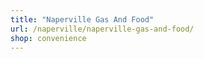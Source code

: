 ```yaml
---
title: "Naperville Gas And Food"
url: /naperville/naperville-gas-and-food/
shop: convenience
---
```

